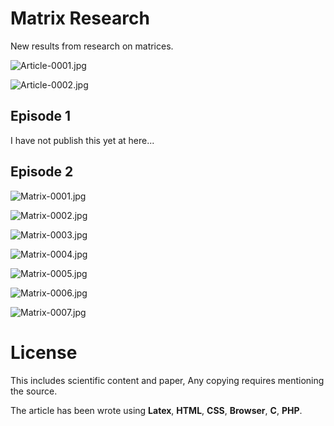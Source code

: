 # Matrix Research

New results from research on matrices.

![Article-0001.jpg](Article-0001.jpg)

![Article-0002.jpg](Article-0002.jpg)

## Episode 1

I have not publish this yet at here...

## Episode 2

![Matrix-0001.jpg](Matrix-0001.jpg)

![Matrix-0002.jpg](Matrix-0002.jpg)

![Matrix-0003.jpg](Matrix-0003.jpg)

![Matrix-0004.jpg](Matrix-0004.jpg)

![Matrix-0005.jpg](Matrix-0005.jpg)

![Matrix-0006.jpg](Matrix-0006.jpg)

![Matrix-0007.jpg](Matrix-0007.jpg)


# License

This includes scientific content and paper, Any copying requires mentioning the source.

The article has been wrote using **Latex**, **HTML**, **CSS**, **Browser**, **C**, **PHP**.

